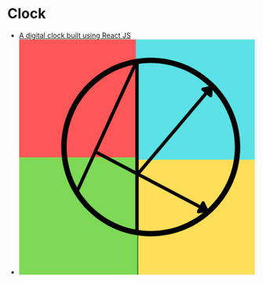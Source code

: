 # Clock
* [A digital clock built using React JS](https://akamran2001.github.io/Clock)
* ![](https://github.com/akamran2001/Clock/blob/main/public/logo%20512.png)
